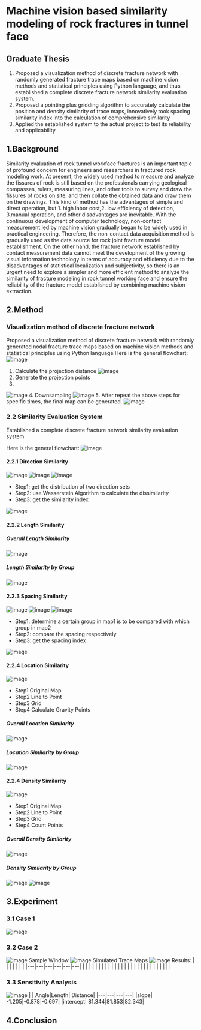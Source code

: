 # Machine vision based similarity modeling of rock fractures in tunnel face
## Graduate Thesis
1. Proposed a visualization method of discrete fracture network with randomly generated fracture trace maps based on machine vision methods and statistical principles using Python language, and thus established a complete discrete fracture network similarity evaluation system.
2. Proposed a pointing plus gridding algorithm to accurately calculate the position and density similarity of trace maps, innovatively took spacing similarity index into the calculation of comprehensive similarity
3. Applied the established system to the actual project to test its reliability and applicability

## 1.Background
Similarity evaluation of rock tunnel workface fractures is an important topic of profound concern for engineers and researchers in fractured rock modeling work. At present, the widely used method to measure and analyze the fissures of rock is still based on the professionals carrying geological compasses, rulers, measuring lines, and other tools to survey and draw the fissures of rocks on site, and then collate the obtained data and draw them on the drawings. This kind of method has the advantages of simple and direct operation, but 1. high labor cost,2. low efficiency of detection, 3.manual operation, and other disadvantages are inevitable. With the continuous development of computer technology, non-contact measurement led by machine vision gradually began to be widely used in practical engineering. Therefore, the non-contact data acquisition method is gradually used as the data source for rock joint fracture model establishment. On the other hand, the fracture network established by contact measurement data cannot meet the development of the growing visual information technology in terms of accuracy and efficiency due to the disadvantages of statistical localization and subjectivity, so there is an urgent need to explore a simpler and more efficient method to analyze the similarity of fracture modeling in rock tunnel working face and ensure the reliability of the fracture model established by combining machine vision extraction.

## 2.Method
### Visualization method of discrete fracture network 
Proposed a visualization method of discrete fracture network with randomly generated nodal fracture trace maps based on machine vision methods and statistical principles using Python language
Here is the general flowchart:
![image](https://user-images.githubusercontent.com/39005000/197426629-689b432f-7281-4d0a-83f2-0019573ca871.png)

1. Calculate the projection distance
![image](https://user-images.githubusercontent.com/39005000/197426878-47033747-eae6-438a-b2ab-ba38d5197816.png)
2. Generate the projection points
3. 
![image](https://user-images.githubusercontent.com/39005000/197426920-87a53430-5270-4248-8574-4c44127db813.png)
4. Downsampling
![image](https://user-images.githubusercontent.com/39005000/197427033-0e164637-bd4a-47be-8134-ca438c48866b.png)
5. After repeat the above steps for specific times, the final map can be generated.
![image](https://user-images.githubusercontent.com/39005000/197427037-7462d9af-ea8f-4c51-bd03-f7859ace9b81.png)


### 2.2 Similarity Evaluation System
Established a complete discrete fracture network similarity evaluation system

Here is the general flowchart:
![image](https://user-images.githubusercontent.com/39005000/198194191-79234f4b-929f-47a0-a7dd-2a4287350dd0.png)

#### 2.2.1 Direction Similarity

![image](https://user-images.githubusercontent.com/39005000/198194766-5b34f02b-669b-410a-845e-320927235746.png)
![image](https://user-images.githubusercontent.com/39005000/198194773-e67df835-ae10-4375-a44f-fc0915e2df94.png)
![image](https://user-images.githubusercontent.com/39005000/198194780-84165c57-1112-4d7b-87eb-bb97576b048f.png)

- Step1: get the distribution of two direction sets
- Step2: use Wasserstein Algorithm to calculate the dissimilarity
- Step3: get the similarity index

![image](https://user-images.githubusercontent.com/39005000/198195004-5a37ca45-c5d3-4ea1-8b53-61192632e861.png)

#### 2.2.2 Length Similarity

##### Overall Length Similarity
![image](https://user-images.githubusercontent.com/39005000/198195340-11231b50-0b68-477d-984f-b1e19e086ea5.png)

##### Length Similarity by Group
![image](https://user-images.githubusercontent.com/39005000/198195334-0d3e0ec1-2a5b-4814-b4ce-1dd87b5aa01b.png)

#### 2.2.3 Spacing Similarity
![image](https://user-images.githubusercontent.com/39005000/198195409-4cdd940a-93c8-48d2-96c7-18c3760b66e8.png)
![image](https://user-images.githubusercontent.com/39005000/198195419-5a4c539a-ddd5-4aed-9136-13ebda0eb913.png)
![image](https://user-images.githubusercontent.com/39005000/198195427-ec020bb7-7b72-42a2-ba19-04f839dc4f87.png)

- Step1: determine a certain group in map1 is to be compared with which group in map2
- Step2: compare the spacing respectively
- Step3: get the spacing index

![image](https://user-images.githubusercontent.com/39005000/198195557-15c18588-d0e0-4485-8726-b562d593af3b.png)

#### 2.2.4 Location Similarity
![image](https://user-images.githubusercontent.com/39005000/198195990-08316d6a-5a93-48da-a2b7-f4203f227414.png)
- Step1 Original Map
- Step2 Line to Point
- Step3 Grid
- Step4 Calculate Gravity Points
##### Overall Location Similarity
![image](https://user-images.githubusercontent.com/39005000/198195928-a7ce5762-3dfb-4f82-851d-ffc6cab43d03.png)
##### Location Similarity by Group
![image](https://user-images.githubusercontent.com/39005000/198195921-0708620d-2ada-4619-98c4-62cc1422e5d4.png)

#### 2.2.4 Density Similarity
![image](https://user-images.githubusercontent.com/39005000/198196109-3eb90204-649c-4c70-a968-bde67d753045.png)
- Step1 Original Map
- Step2 Line to Point
- Step3 Grid
- Step4 Count Points
##### Overall Density Similarity
![image](https://user-images.githubusercontent.com/39005000/198196143-27ed1fa8-bc55-4444-94d7-86c0bc039cec.png)
##### Density Similarity by Group
![image](https://user-images.githubusercontent.com/39005000/198196150-55e51fc7-80b7-492e-9cda-d01262c96c3b.png)
![image](https://user-images.githubusercontent.com/39005000/198196157-4c79b468-808f-4edc-a7b5-4986a5801854.png)

## 3.Experiment
### 3.1 Case 1
![image](https://user-images.githubusercontent.com/39005000/198191638-f39ffd42-e48a-4f9d-96e8-26c739f237e2.png)
### 3.2 Case 2
![image](https://user-images.githubusercontent.com/39005000/198191682-09bf75c1-4e14-4351-9ded-922d7fd329a9.png)
Sample Window
![image](https://user-images.githubusercontent.com/39005000/198191689-2406adb7-0541-4df3-9df5-c6015910be1f.png)
Simulated Trace Maps
![image](https://user-images.githubusercontent.com/39005000/198191724-e912f36c-9d1e-4247-8c5c-ae7495ee60e9.png)
Results:
|   |   |   |   |   |   |
|---|---|---|---|---|---|
|   |   |   |   |   |   |
|   |   |   |   |   |   |
|   |   |   |   |   |   |
|   |   |   |   |   |   |
### 3.3 Sensitivity Analysis
![image](https://user-images.githubusercontent.com/39005000/198191135-34430ed5-3225-4d5b-bcc4-eac167fe3b78.png)
|   | Angle|Length| Distance|
|---|---|---|---|
|slope| -1.205|-0.878|-0.697|
|intercept| 81.344|81.853|82.343|
## 4.Conclusion
